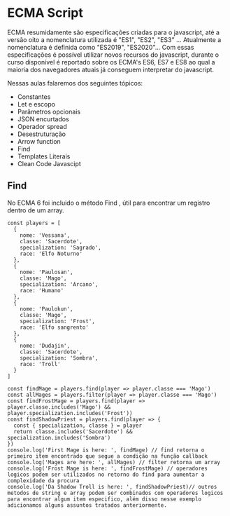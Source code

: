 # ECMA Script

ECMA resumidamente são especificações criadas para o javascript, até a versão oito a nomenclatura utilizada é "ES1", "ES2", "ES3" ...
Atualmente a nomenclatura é definida como "ES2019", "ES2020"...
Com essas especificações é possível utilizar novos recursos do javascript, durante o curso disponível é reportado sobre os ECMA's ES6, ES7 e ES8 ao qual a maioria dos navegadores atuais já conseguem interpretar do javascript.

Nessas aulas falaremos dos seguintes tópicos:

- Constantes
- Let e escopo
- Parâmetros opcionais
- JSON encurtados
- Operador spread
- Desestruturação
- Arrow function
- Find
- Templates Literais
- Clean Code Javascipt

## Find
No ECMA 6 foi incluido o método Find , útil para encontrar um registro dentro de um array.

```
const players = [
  {
    nome: 'Vessana',
    classe: 'Sacerdote',
    specialization: 'Sagrado',
    race: 'Elfo Noturno'
  },
  {
    nome: 'Paulosan',
    classe: 'Mago',
    specialization: 'Arcano',
    race: 'Humano'
  },
  {
    nome: 'Paulokun',
    classe: 'Mago',
    specialization: 'Frost',
    race: 'Elfo sangrento'
  },
  {
    nome: 'Dudajin',
    classe: 'Sacerdote',
    specialization: 'Sombra',
    race: 'Troll'
  }
]

const findMage = players.find(player => player.classe === 'Mago')
const allMages = players.filter(player => player.classe === 'Mago')
const findFrostMage = players.find(player => player.classe.includes('Mago') && player.specialization.includes('Frost'))
const findShadowPriest = players.find(player => {
  const { specialization, classe } = player
  return classe.includes('Sacerdote') && specialization.includes('Sombra')
})
console.log('First Mage is here: ', findMage) // find retorna o primeiro item encontrado que segue a condição na função callback
console.log('Mages are here: ', allMages) // filter retorna um array
console.log('Frost Mage is here: ', findFrostMage) // operadores logicos podem ser utilizados no retorno do find para aumentar a complexidade da procura
console.log('Da Shadow Troll is here: ', findShadowPriest)// outros metodos de string e array podem ser combinados com operadores logicos para encontrar algum item especifico, além disso nesse exemplo adicionamos alguns assuntos tratados anteriormente.
```